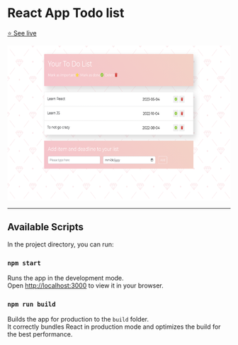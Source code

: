 # React App Todo list 

[⭐ See live](https://al-react-todolist.netlify.app/)

<img src="./src/img/Screen Shot 2022-08-23 at 11.33.50 PM.png" width="570px" height="350px">

<hr> 

## Available Scripts

In the project directory, you can run:

### `npm start`

Runs the app in the development mode.\
Open [http://localhost:3000](http://localhost:3000) to view it in your browser.

### `npm run build`

Builds the app for production to the `build` folder.\
It correctly bundles React in production mode and optimizes the build for the best performance.


